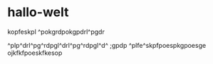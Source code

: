 # hallo-welt
kopfeskpl
^pokgrdpokgpdrl^pgdr

^plp^drl^pg^rdpgl^drl^pg^rdpgl^d^
;gpdp
^plfe^skpfpoespkgpoesge
ojkfkfpoeskfkesop